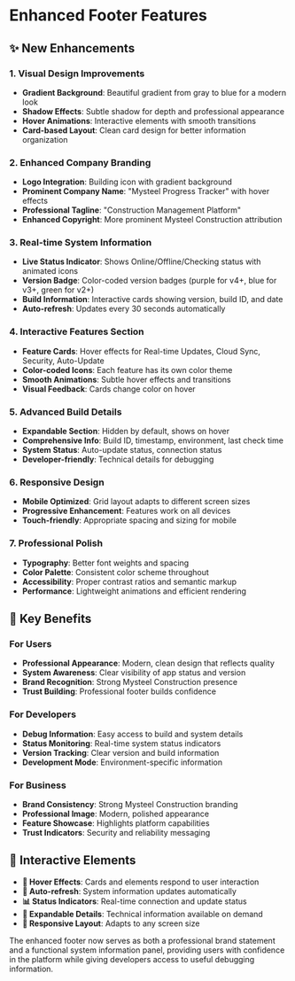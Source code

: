 # Enhanced Footer Features

## ✨ **New Enhancements**

### **1. Visual Design Improvements**
- **Gradient Background**: Beautiful gradient from gray to blue for a modern look
- **Shadow Effects**: Subtle shadow for depth and professional appearance
- **Hover Animations**: Interactive elements with smooth transitions
- **Card-based Layout**: Clean card design for better information organization

### **2. Enhanced Company Branding**
- **Logo Integration**: Building icon with gradient background
- **Prominent Company Name**: "Mysteel Progress Tracker" with hover effects
- **Professional Tagline**: "Construction Management Platform"
- **Enhanced Copyright**: More prominent Mysteel Construction attribution

### **3. Real-time System Information**
- **Live Status Indicator**: Shows Online/Offline/Checking status with animated icons
- **Version Badge**: Color-coded version badges (purple for v4+, blue for v3+, green for v2+)
- **Build Information**: Interactive cards showing version, build ID, and date
- **Auto-refresh**: Updates every 30 seconds automatically

### **4. Interactive Features Section**
- **Feature Cards**: Hover effects for Real-time Updates, Cloud Sync, Security, Auto-Update
- **Color-coded Icons**: Each feature has its own color theme
- **Smooth Animations**: Subtle hover effects and transitions
- **Visual Feedback**: Cards change color on hover

### **5. Advanced Build Details**
- **Expandable Section**: Hidden by default, shows on hover
- **Comprehensive Info**: Build ID, timestamp, environment, last check time
- **System Status**: Auto-update status, connection status
- **Developer-friendly**: Technical details for debugging

### **6. Responsive Design**
- **Mobile Optimized**: Grid layout adapts to different screen sizes
- **Progressive Enhancement**: Features work on all devices
- **Touch-friendly**: Appropriate spacing and sizing for mobile

### **7. Professional Polish**
- **Typography**: Better font weights and spacing
- **Color Palette**: Consistent color scheme throughout
- **Accessibility**: Proper contrast ratios and semantic markup
- **Performance**: Lightweight animations and efficient rendering

## 🎯 **Key Benefits**

### **For Users**
- **Professional Appearance**: Modern, clean design that reflects quality
- **System Awareness**: Clear visibility of app status and version
- **Brand Recognition**: Strong Mysteel Construction presence
- **Trust Building**: Professional footer builds confidence

### **For Developers**
- **Debug Information**: Easy access to build and system details
- **Status Monitoring**: Real-time system status indicators
- **Version Tracking**: Clear version and build information
- **Development Mode**: Environment-specific information

### **For Business**
- **Brand Consistency**: Strong Mysteel Construction branding
- **Professional Image**: Modern, polished appearance
- **Feature Showcase**: Highlights platform capabilities
- **Trust Indicators**: Security and reliability messaging

## 📱 **Interactive Elements**

- **🎨 Hover Effects**: Cards and elements respond to user interaction
- **🔄 Auto-refresh**: System information updates automatically
- **📊 Status Indicators**: Real-time connection and update status
- **🔧 Expandable Details**: Technical information available on demand
- **🎯 Responsive Layout**: Adapts to any screen size

The enhanced footer now serves as both a professional brand statement and a functional system information panel, providing users with confidence in the platform while giving developers access to useful debugging information.
